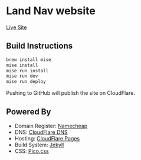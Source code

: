 # Land Nav website

[Live Site](https://landnav.app)

## Build Instructions

```sh
brew install mise
mise install
mise run install
mise run dev
mise run deploy
```

Pushing to GitHub will publish the site on CloudFlare.

## Powered By

- Domain Register: [Namecheap](https://www.namecheap.com)
- DNS: [CloudFlare DNS](https://www.cloudflare.com/dns/)
- Hosting: [CloudFlare Pages](https://pages.cloudflare.com)
- Build System: [Jekyll](https://jekyllrb.com)
- CSS: [Pico.css](https://picocss.com)
